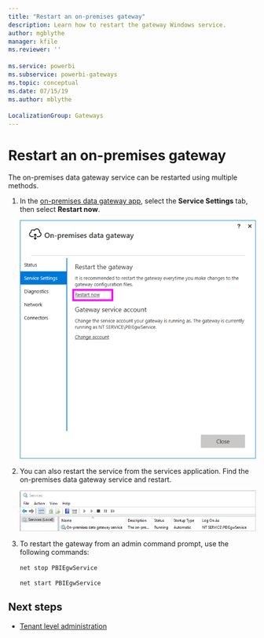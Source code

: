 ```yaml
---
title: "Restart an on-premises gateway"
description: Learn how to restart the gateway Windows service.
author: mgblythe
manager: kfile
ms.reviewer: ''

ms.service: powerbi
ms.subservice: powerbi-gateways
ms.topic: conceptual
ms.date: 07/15/19
ms.author: mblythe

LocalizationGroup: Gateways
---
```


# Restart an on-premises gateway

The on-premises data gateway service can be restarted using multiple methods.

1. In the [on-premises data gateway app](service-gateway-app.md), select the **Service Settings** tab, then select **Restart now**.

    ![Select Restart now](media/service-gateway-restart/restart-gateway.png)

2. You can also restart the service from the services application. Find the on-premises data gateway service and restart.

    ![Select Restart now](media/service-gateway-restart/service-restart.png)

3. To restart the gateway from an admin command prompt, use the following commands:

    `net stop PBIEgwService`

    `net start PBIEgwService`

## Next steps

* [Tenant level administration](service-gateway-tenant-level-admin.md)
